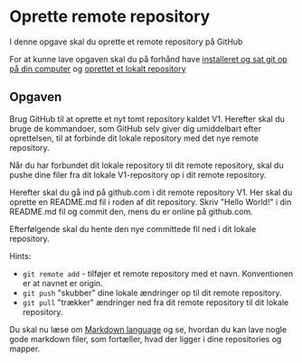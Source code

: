 # Oprette remote repository

I denne opgave skal du oprette et remote repository på GitHub

For at kunne lave opgaven skal du på forhånd have [installeret og sat git op på din computer](https://github.com/AspIT-Hanne/github#for-at-komme-igang) og [oprettet et lokalt repository](https://github.com/AspIT-Hanne/github/tree/master/Modul1-Oprette%20lokalt%20repository)


## Opgaven

Brug GitHub til at oprette et nyt tomt repository kaldet V1. Herefter skal du bruge de kommandoer, som GitHub selv giver dig umiddelbart efter oprettelsen, til at forbinde dit lokale repository med det nye remote repository. 

Når du har forbundet dit lokale repository til dit remote repository, skal du pushe dine filer fra dit lokale V1-repository op i dit remote repository.

Herefter skal du gå ind på github.com i dit remote repository V1. Her skal du oprette en README.md fil i roden af dit repository. Skriv "Hello World!" i din README.md fil og commit den, mens du er online på github.com.

Efterfølgende skal du hente den nye committede fil ned i dit lokale repository.

Hints:
* `git remote add` - tilføjer et remote repository med et navn. Konventionen er at navnet er origin.
* `git push` "skubber" dine lokale ændringer op til dit remote repository.
* `git pull` "trækker" ændringer ned fra dit remote repository til dit lokale repository.

Du skal nu læse om [Markdown language](https://github.com/AspIT-Hanne/github/blob/master/Modul2-Ops%C3%A6tte%20remote%20repository/Markdownlanguage.md) og se, hvordan du kan lave nogle gode markdown filer, som fortæller, hvad der ligger i dine repositories og mapper.
